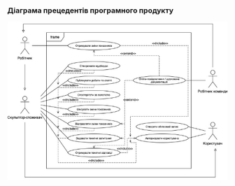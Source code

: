 ### Діаграма прецедентів програмного продукту
![](https://github.com/oleksandrblazhko/ai204-ozarchuk/blob/ai204-ozarchuk_with_laboratory_work_2/1.3-SoftwareUserRequirements/1.3.3-UseCaseDiagram/UseCaseDiagram.jpg)
